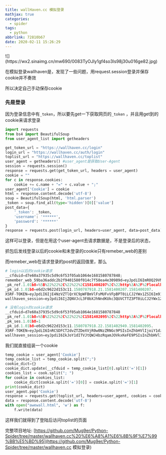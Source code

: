 ```yaml
---
title: wallHaven.cc 模拟登录
mathjax: true
categories:
  - spider
tags:
  - python
abbrlink: 72810b67
date: 2020-02-11 15:26:29
---
```


<meta name="referrer" content="no-referrer" />
![](https://wx2.sinaimg.cn/mw690/0083TyOJly1gf4so3ls98j30u016ge82.jpg)

<!--less-->

在模拟登录wallhaven是，发现了一些问题，用request.session登录并保存cookie并不奏效

所以决定自己手动保存cookie

### 先是登录

因为登录信息中有``_token``，所以要先get一下获取网页的``_token`` ，并且用get到的cookie来请求登录

```py
import requests
from bs4 import BeautifulSoup
from user_agent_list import getheaders

get_token_url = "https://wallhaven.cc/login"
login_url = "https://wallhaven.cc/auth/login"
toplist_url = "https://wallhaven.cc/toplist"
user_agent = getheaders() #user_agent是获取User-Agent 
session = requests.session()
response = requests.get(get_token_url, headers = user_agent)
cookie = ""
for c in response.cookies:
    cookie += c.name + "=" + c.value + ";"
user_agent['Cookie'] = cookie
html = response.content.decode('utf-8')
soup = BeautifulSoup(html, 'html.parser')
_token = soup.find_all(type='hidden')[0]['value']
post_data={
    '_token': _token,
    'username': '******',
    'password': '******'
}
response = requests.post(login_url, headers=user_agent, data=post_data)

```

这样可以登录，但是在用这个user-agent去请求数据是，不是登录后的状态，

抓包后发线登录以后的cookie和未登录的cookie只有remeber_web的差别

而remeber_web在请求登录的post的返回值里，那么

```py
# login以后的cookie请求
__cfduid=d7e60a37935c5d9c6f53f05ab1064e1681580787848; 
remember_web_59ba36addc2b2f9401580f014c7f58ea4e30989d=eyJpdiI6ImROQ29VNGRicnZsOW0wQW5BTzZVa1E9PSIsInZhbHVlIjoiTmNQT0h2TE03YW5yaUdhbWZDZnlQYlZzanN3UTV4aUdiMHh1bUl5cjVJMXdQbzIxYnF6bElYcFpmMERPY0ZcL3FnZ21xcU5WdXlvMlBBK21CeEs2K2FWV1pUK05sTmdDdFlHSWl4TlBwUHpuaEprV1dXYmZRbkZzWU1STjV6S3JONWsxNjBsekttbXFqd1BQTzhENlcwNzF0dVRvUit6eURxdHhrN1pZblo4U3lUMys2ekNLdTlXTllBXC82dkI3VUEiLCJtYWMiOiJkYmNiOTZiNDU3M2NjY2M3OGJjZWM4ZTBjZmJlZmIwMTBhMTM5MTcwMTA3ZDc1NjliNDM0ZmM1OWFkY2VhN2YwIn0%3D
_pk_ref.1.01b8=%5B%22%22%2C%22%22%2C1581400207%2C%22http%3A%2F%2Flocalhost%3A63342%2FPyCharnPython%2Fday04%2Fawewall.html%3F_ijt%3Dog5l1ar0obspirlv150bfq3d1o%22%5D
_pk_id.1.01b8=e6d2c9622d153c11.1580787918.21.1581400207.1581400207.
XSRF-TOKEN=eyJpdiI6IjE4NzVZTlQrXC9pWFBmVlFsMUFvVFpBPT0iLCJ2YWx1ZSI6Im91OUROUEFZVHlsNWJ5bjdLa2pyQkV5R0RYZmNMNVN1TkJ5bERSTmFWaGFGRjUyaDI0K09aYzVVTUhZYzhnM0oiLCJtYWMiOiI0MTgzZmMyYzg0YmYyYmE2ZjgxNTEzMDBjYjI1NjFhOGYyMDZhNmJlZjkyYzBlMzhhYTNmNzA0MjBlZDQ3MDZhIn0%3D
wallhaven_session=eyJpdiI6IjZQNVJcL3F0bXJhNndKUkc3QUVCTTZ3PT0iLCJ2YWx1ZSI6IjVSNHlRRjl0cU1sNEFMUGdCUkpFU0lOWXpZUjAzc1d4cHo1NnpLYlk2SU9kXC9zMldpekJKQ1NSMTI2aHIrWDJGIiwibWFjIjoiOWI3YjRlZGU0YTZiZWNkYjZmMWI4MGVlOGFhOThmNzdhOGUwZWQ2ODAxZjFjMGU4MzA1NDJiYjMwZDE3YzQ1OSJ9
```

```py
# 没有login的cookie请求
__cfduid=d7e60a37935c5d9c6f53f05ab1064e1681580787848
_pk_ref.1.01b8=%5B%22%22%2C%22%22%2C1581402095%2C%22http%3A%2F%2Flocalhost%3A63342%2FPyCharnPython%2Fday04%2Fawewall.html%3F_ijt%3Dog5l1ar0obspirlv150bfq3d1o%22%5D
_pk_ses.1.01b8=1
_pk_id.1.01b8=e6d2c9622d153c11.1580787918.22.1581402949.1581402095.
XSRF-TOKEN=eyJpdiI6InRCSDFCT2dvZTZDeXVjR0w0NzZRNGc9PSIsInZhbHVlIjoiY1dzU1J4cHdENzN4eGVuU0I0NmxcL3NCblgyOWdVWEs2dTZ6QTNadHA4OHhISnZHWTFFamNIZGpibmZJQTRPcWUiLCJtYWMiOiJiNmMwMjhmMGYzYmY0MGViMWU2M2VhNTNjMTI1YTY0NThiYjU0MWFiYjYxMzRmODRkMGE5OWE5NmFlNTVkNTBjIn0%3D
wallhaven_session=eyJpdiI6IkJoY1dITVJtQWJ4bzRqamJOVkxKeFE9PSIsInZhbHVlIjoiZjBXZUI3azVRWFAwY2tZeDlHakc1Nm5sSTZFUWVLT2FsT2JFVm5VUXQ0YmszYzVwMk9HcXlaV2R5YXpheG5lMCIsIm1hYyI6IjRjNzk1M2Q4NmE1ZDI4MjAwZDY2NDczNmRlZDVjYmVlN2Y2ZDA0NjYxOTI5NTZkYWM5OWY5MTY5MDQ2YTg4NWUifQ%3D%3D
```

我们就直接组装一个cookie

```py
temp_cookie = user_agent['Cookie']
temp_cookie_list = temp_cookie.split(";")
cookie_dict={}
cookie_dict.update(__cfduid = temp_cookie_list[0].split('=')[1])
cookies_list = cook.split("; ")
for cookie in cookies_list:
    cookie_dict[cookie.split('=')[0]] = cookie.split('=')[1]
print(cookie_dict)
user_agent.pop('Cookie')
response = requests.get(toplist_url, headers=user_agent, cookies = cookie_dict)
data = response.content.decode('utf-8')
with open("awewall.html", 'w') as f:
    f.write(data)
```

这样我们就得到了登陆后访问toplist的页面

完整项目地址: [https://github.com/Mug9er/Python-Spider/tree/master/wallhaven.cc%20%E6%A8%A1%E6%8B%9F%E7%99%BB%E5%BD%95](https://github.com/Mug9er/Python-Spider/tree/master/wallhaven.cc 模拟登录)